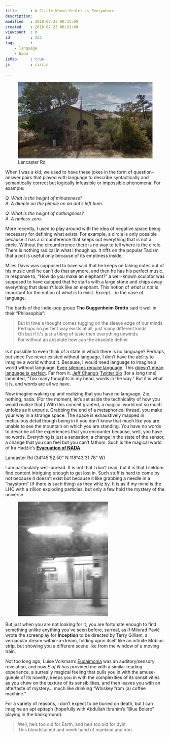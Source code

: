 ```yaml
---
title      : A Circle Whose Center is Everywhere
description: 
modified   : 2018-07-23 00:31:00
created    : 2018-07-23 00:31:00
viewcount  : 0
id         : 232
tags       :
    - language
    - Nada
isMap      : true
js         : circle

---
```


<figure>
    <img src="img/lancaster-rd.jpg">
    <figcaption>Lancaster Rd</figcaption>
</figure>

When I was a kid, we used to have these jokes in the form of question–answer pairs that played with language to describe syntactically and semantically correct but logically infeasible or impossible phenomena. For example:

*Q. What is the height of minuteness?*  
*A. A dimple on the pimple on an ant’s left bum.*

*Q. What is the height of nothingness?*  
*A. A rimless zero.*

More recently, I used to play around with the idea of negative space being necessary for defining what exists. For example, a circle is only possible because it has a circumference that keeps out everything that is not a circle. Without the circumference there is no way to tell where is the circle. There is nothing radical in what I though up. It riffs on the popular Taoism that a pot is useful only because of its emptiness inside.

Miles Davis was supposed to have said that he keeps on taking notes out of his music until he can’t do that anymore, and then he has his perfect music. In response to, “How do you make an elephant?” a well-known sculptor was supposed to have quipped that he starts with a large stone and chips away everything that doesn’t look like an elephant. This notion of *what is not* is important for the notion of *what is* to exist. Except… in the case of language.

The bards of the indie-pop group **The Guggenheim Grotto** said it well in their “Philosophia”:

> But in time a thought comes tugging on the sleeve edge of our minds  
> Perhaps no perfect way exists at all, just many different kinds  
> Oh but if it's just a thing of taste then everything unwinds  
> For without an absolute how can the absolute define  

Is it possible to even think of a state in which there is no language? Perhaps, but since I’ve never existed without language, I don’t have the ability to imagine a world without it. Because, I would need language to imagine a world without language. [Even silences require language](/Talking-in-Silences). This [doesn’t mean language is perfect](/Language-of-Technology). Far from it. [Jeff Chang’s](https://www.jeffchang.net) [Twitter bio](https://twitter.com/zentronix) (for a long time) lamented, “Too many thoughts in my head, words in the way.” But it is what it is, and words are all we have.

Now imagine waking up and realizing that you have no language. Zip, nothing, nada. (For the moment, let’s set aside the technicality of how you would realize that.) With this conceit granted, a magical world not so much unfolds as it unpurls. Grabbing the end of a metaphorical thread, you make your way in a strange space. The space is exhaustively mapped in meticulous detail though being in it you don’t know that much like you are unable to see the mountain on which you are standing. You have no words to describe all the experiences that you encounter because, well, you have no words. Everything is just a sensation, a change in the state of the sensor, a change that you can feel but you can’t fathom. Such is the magical world of Ira Hadžić’s [**Evacuation of NADA**](http://irahadzic.com/evacuation-of-nada).

<div id="map"></div>
Lancaster Rd (34°45'52.50" N 118°43'31.78" W)

I am particularly well-unread. It is not that I don’t read, but it is that I seldom find content intriguing enough to get lost in. Such stuff is hard to come by not because it doesn’t exist but because it like grabbing a needle in a “haystorm” (if there is such thing) as they whiz by. It is as if my mind is the LHC with a zillion exploding particles, but only a few hold the mystery of the universe.

<figure>
    <img src="img/train.gif">
</figure>

But just when you are not looking for it, you are fortunate enough to find something unlike anything you’ve seen before, surreal, as if Milorad Pavić wrote the screenplay for **Inception** to be directed by Terry Gilliam, a vernacular dream-within-a-dream, folding upon itself like an infinite Möbius strip, but showing you a different scene like from the window of a moving train.

Not too long ago, Luise Volkman’s [Eudaimonia](/Eudaimonia) was an auditory/sensory revelation, and now *E of N* has provided me with a similar reading experience, a surreally magical feeling that pulls you in with the amuse-gueule of its novelty, keeps you in with the complexities of its  sensitivities as you chew on the texture of its sensibilities, and then leaves you with an aftertaste of mystery… much like drinking “Whiskey from (a) coffee machine.”

For a variety of reasons, I don’t expect to be buried on death, but I can imagine an apt epitaph (hopefully with Abdullah Ibrahim’s “Blue Bolero” playing in the background):

> Well, he’s too old for Earth, and he’s too old for dyin’  
> This bloodstained and meek hand of mankind and iron

[^1]: The title of this post is taken from a phrase from the book. The full phrase is “Circle whose center is everywhere and whose circumference nowhere.”